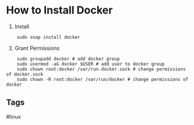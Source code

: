 # How to Install Docker

1. Install

```
	sudo snap install docker
```

2. Grant Permissions
```
	sudo groupadd docker # add docker group
	sudo usermod -aG docker $USER # add user to docker group
	sudo chown root:docker /var/run.docker.sock # change permissions of docker.sock
	sudo chown -R root:docker /var/run/docker # change permissions of docker
```

## Tags
#linux
